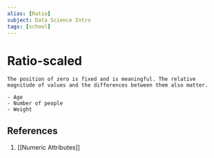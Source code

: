 ```yaml
---
alias: [Ratio]
subject: Data Science Intro
tags: [school]
---
```

# Ratio-scaled


```ad-note
The position of zero is fixed and is meaningful. The relative magnitude of values and the differences between them also matter.
```

```ad-example
- Age
- Number of people
- Weight
```

## References
1. [[Numeric Attributes]]